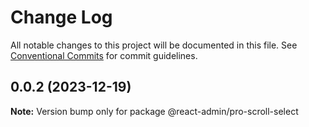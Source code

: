 # Change Log

All notable changes to this project will be documented in this file. See [Conventional Commits](https://conventionalcommits.org) for commit guidelines.

## 0.0.2 (2023-12-19)

**Note:** Version bump only for package @react-admin/pro-scroll-select

